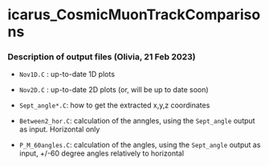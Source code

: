 # icarus_CosmicMuonTrackComparisons

### Description of output files (Olivia, 21 Feb 2023)

* `Nov1D.C` : up-to-date 1D plots

* `Nov2D.C` : up-to-date 2D plots (or, will be up to date soon)

* `Sept_angle*.C`: how to get the extracted x,y,z coordinates
* `Between2_hor.C`: calculation of the anngles, using the `Sept_angle` output as input. Horizontal only
* `P_M_60angles.C`: calculation of the angles, using the `Sept_angle` output as input, +/-60 degree angles relatively to horizontal

